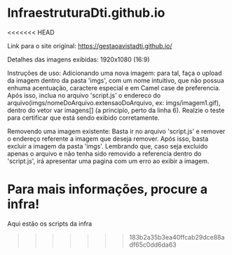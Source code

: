 # InfraestruturaDti.github.io
<<<<<<< HEAD

Link para o site original:
https://gestaoavistadti.github.io/

Detalhes das imagens exibidas: 1920x1080 (16:9)


Instruções de uso:
Adicionando uma nova imagem:
para tal, faça o upload da imagem dentro da pasta 'imgs', com um nome intuitivo, que não possua enhuma acentuação, caractere especial e em Camel case de preferencia.
Após isso, inclua no arquivo 'script.js' o endereco do arquivo(imgs/nomeDoArquivo.extensaoDoArquivo, ex: imgs/imagem1.gif), dentro do vetor var imagens[] (a principio, perto da linha 6).
Realzie o teste para certificar que está sendo exibido corretamente.


Removendo uma imagem existente:
Basta ir no arquivo 'script.js' e remover o endereço referente a imagem que deseja remover. Após isso, basta excluir a imagem da pasta 'imgs'. 
Lembrando que, caso seja excluido apenas o arquivo e não tenha sido removido a referencia dentro do 'script.js', irá apresentar uma pagina com um erro ao exibir a imagem.


Para mais informações, procure a infra!
=======
Aqui estão os scripts da infra
>>>>>>> 183b2a35b3ea40ffcab29dce88adf65c0dd6da63
